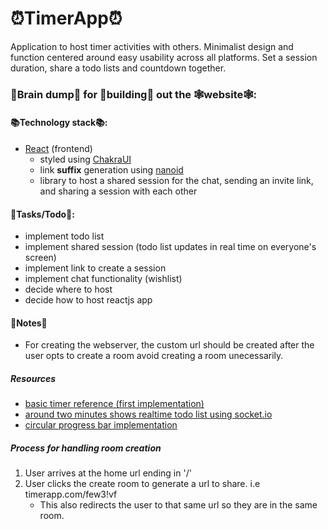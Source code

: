 # ⏰TimerApp⏰
Application to host timer activities with others. Minimalist design and function centered around easy usability across all platforms. Set a session duration, share a todo lists and countdown together.

### 🧠Brain dump🧠 for 🔨building🔨 out the 🕸website🕸:

#### 📚Technology stack📚:
* [React](https://reactjs.org/) (frontend)
    - styled using [ChakraUI](https://chakra-ui.com/)
    - link **suffix** generation using [nanoid](https://github.com/ai/nanoid)
    - library to host a shared session for the chat, sending an invite link, and sharing a session with each other

#### 📃Tasks/Todo📃:

* implement todo list 
* implement shared session (todo list updates in real time on everyone's screen)
* implement link to create a session
* implement chat functionality (wishlist)
* decide where to host
* decide how to host reactjs app

#### 📝Notes📝

* For creating the webserver, the custom url should be created after the user opts to create a room avoid creating a room unecessarily.
##### Resources
 * [basic timer reference (first implementation)](https://www.youtube.com/watch?v=9z1qBcFwdXg&t=303s&ab_channel=AleksPopovic)
 * [around two minutes shows realtime todo list using socket.io](https://www.youtube.com/watch?v=YIRXIe_bZok&ab_channel=MicheleRiva )
 * [circular progress bar implementation](https://www.youtube.com/watch?v=B1tjrnX160k&t=247s&ab_channel=CodingWithDawid)

##### Process for handling room creation
1. User arrives at the home url ending in '/'
2. User clicks the create room to generate a url to share. i.e timerapp.com/few3!vf
   * This also redirects the user to that same url so they are in the same room.
